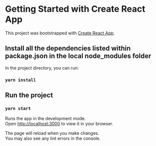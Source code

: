 # Getting Started with Create React App

This project was bootstrapped with [Create React App](https://github.com/facebook/create-react-app).

## Install all the dependencies listed within package.json in the local node_modules folder

In the project directory, you can run:

### `yarn install`

## Run the project

### `yarn start`

Runs the app in the development mode.\
Open [http://localhost:3000](http://localhost:3000) to view it in your browser.

The page will reload when you make changes.\
You may also see any lint errors in the console.
